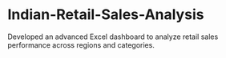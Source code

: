 # Indian-Retail-Sales-Analysis
Developed an advanced Excel dashboard to analyze retail sales performance across regions and categories.
